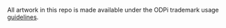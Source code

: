 All artwork in this repo is made available under the ODPi trademark
usage [guidelines](https://www.odpi.org/trademark-usage).
